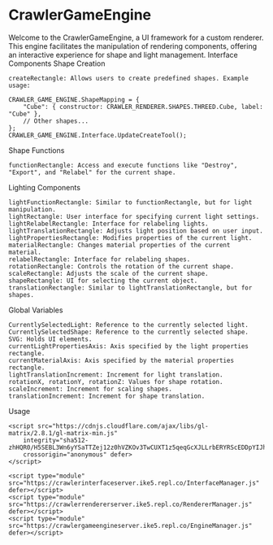 # CrawlerGameEngine

Welcome to the CrawlerGameEngine, a UI framework for a custom renderer. This engine facilitates the manipulation of rendering components, offering an interactive experience for shape and light management.
Interface Components
Shape Creation

    createRectangle: Allows users to create predefined shapes. Example usage:

    CRAWLER_GAME_ENGINE.ShapeMapping = {
        "Cube": { constructor: CRAWLER_RENDERER.SHAPES.THREED.Cube, label: "Cube" },
        // Other shapes...
    };
    CRAWLER_GAME_ENGINE.Interface.UpdateCreateTool();

Shape Functions

    functionRectangle: Access and execute functions like "Destroy", "Export", and "Relabel" for the current shape.

Lighting Components

    lightFunctionRectangle: Similar to functionRectangle, but for light manipulation.
    lightRectangle: User interface for specifying current light settings.
    lightRelabelRectangle: Interface for relabeling lights.
    lightTranslationRectangle: Adjusts light position based on user input.
    lightPropertiesRectangle: Modifies properties of the current light.
    materialRectangle: Changes material properties of the current material.
    relabelRectangle: Interface for relabeling shapes.
    rotationRectangle: Controls the rotation of the current shape.
    scaleRectangle: Adjusts the scale of the current shape.
    shapeRectangle: UI for selecting the current object.
    translationRectangle: Similar to lightTranslationRectangle, but for shapes.

Global Variables

    CurrentlySelectedLight: Reference to the currently selected light.
    CurrentlySelectedShape: Reference to the currently selected shape.
    SVG: Holds UI elements.
    currentLightPropertiesAxis: Axis specified by the light properties rectangle.
    currentMaterialAxis: Axis specified by the material properties rectangle.
    lightTranslationIncrement: Increment for light translation.
    rotationX, rotationY, rotationZ: Values for shape rotation.
    scaleIncrement: Increment for scaling shapes.
    translationIncrement: Increment for shape translation.

Usage

    <script src="https://cdnjs.cloudflare.com/ajax/libs/gl-matrix/2.8.1/gl-matrix-min.js"
        integrity="sha512-zhHQR0/H5SEBL3Wn6yYSaTTZej12z0hVZKOv3TwCUXT1z5qeqGcXJLLrbERYRScEDDpYIJhPC1fk31gqR783iQ=="
        crossorigin="anonymous" defer>
    </script>

    <script type="module" src="https://crawlerinterfaceserver.ike5.repl.co/InterfaceManager.js" defer></script>
    <script type="module" src="https://crawlerrendererserver.ike5.repl.co/RendererManager.js" defer></script>
    <script type="module" src="https://crawlergameengineserver.ike5.repl.co/EngineManager.js" defer></script>
